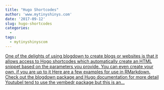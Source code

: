 ```yaml
---
title: "Hugo Shortcodes"
author: 'www.mytinyshinys.com'
date: '2017-09-12'
slug: hugo-shortcodes
categories:
  - 
tags:
  - mytinyshinyscom
---
```


[One of the delights of using blogdown to create blogs or websites is that it allows access to Hogo shortcodes which automatically create an HTML snippet based on the parameters you provide. You can even create your own, if you are up to it Here are a few examples for use in RMarkdown. Check out the blogdown package and Hugo documentation for more detail YoutubeI tend to use the vembedr package but this is an...<click to read more>](https://www.mytinyshinys.com/2017/09/12/hugo-shortcodes/)


